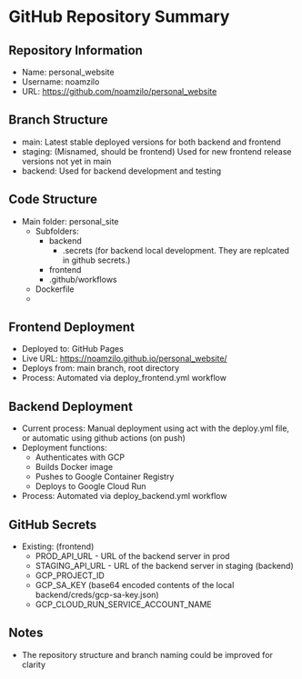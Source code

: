 # GitHub Repository Summary

## Repository Information
- Name: personal_website
- Username: noamzilo
- URL: https://github.com/noamzilo/personal_website

## Branch Structure
- main: Latest stable deployed versions for both backend and frontend
- staging: (Misnamed, should be frontend) Used for new frontend release versions not yet in main
- backend: Used for backend development and testing

## Code Structure
- Main folder: personal_site
  - Subfolders: 
    - backend
      - .secrets (for backend local development. They are replcated in github secrets.)
    - frontend
    - .github/workflows
  - Dockerfile
  - 

## Frontend Deployment
- Deployed to: GitHub Pages
- Live URL: https://noamzilo.github.io/personal_website/
- Deploys from: main branch, root directory
- Process: Automated via deploy_frontend.yml workflow

## Backend Deployment
- Current process: Manual deployment using act with the deploy.yml file, or automatic using github actions (on push)
- Deployment functions:
  - Authenticates with GCP
  - Builds Docker image
  - Pushes to Google Container Registry
  - Deploys to Google Cloud Run
- Process: Automated via deploy_backend.yml workflow

## GitHub Secrets
- Existing:
  (frontend)
  - PROD_API_URL - URL of the backend server in prod
  - STAGING_API_URL - URL of the backend server in staging
  (backend)
  - GCP_PROJECT_ID
  - GCP_SA_KEY (base64 encoded contents of the local backend/creds/gcp-sa-key.json)
  - GCP_CLOUD_RUN_SERVICE_ACCOUNT_NAME

## Notes
- The repository structure and branch naming could be improved for clarity
